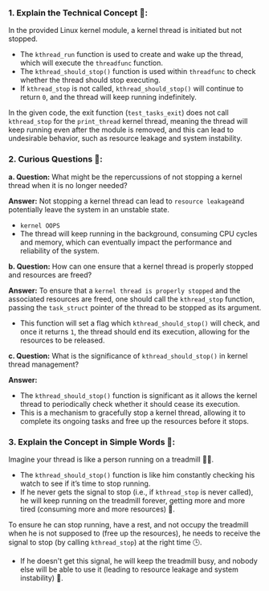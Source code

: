 ### 1. **Explain the Technical Concept 📘:**
In the provided Linux kernel module, a kernel thread is initiated but not stopped.
- The `kthread_run` function is used to create and wake up the thread, which will execute the `threadfunc` function.
- The `kthread_should_stop()` function is used within `threadfunc` to check whether the thread should stop executing.
 - If `kthread_stop` is not called, `kthread_should_stop()` will continue to return `0`, and the thread will keep running indefinitely.

In the given code, the exit function (`test_tasks_exit`) does not call `kthread_stop` for the `print_thread` kernel thread, meaning the thread will keep running even after the module is removed, and this can lead to undesirable behavior, such as resource leakage and system instability.

### 2. **Curious Questions 🤔:**
   **a. Question:** 
   What might be the repercussions of not stopping a kernel thread when it is no longer needed?
   
   **Answer:** 
   Not stopping a kernel thread can lead to `resource leakage`and potentially leave the system in an unstable state.
   - `kernel OOPS`
   - The thread will keep running in the background, consuming CPU cycles and memory, which can eventually impact the performance and reliability of the system.
   
   **b. Question:** 
   How can one ensure that a kernel thread is properly stopped and resources are freed?
   
   **Answer:** 
   To ensure that a `kernel thread is properly stopped` and the associated resources are freed, one should call the `kthread_stop` function, passing the `task_struct` pointer of the thread to be stopped as its argument.

   - This function will set a flag which `kthread_should_stop()` will check, and once it returns `1`, the thread should end its execution, allowing for the resources to be released.

   **c. Question:** 
   What is the significance of `kthread_should_stop()` in kernel thread management?
   
   **Answer:** 
   - The `kthread_should_stop()` function is significant as it allows the kernel thread to periodically check whether it should cease its execution.
   -  This is a mechanism to gracefully stop a kernel thread, allowing it to complete its ongoing tasks and free up the resources before it stops.

### 3. **Explain the Concept in Simple Words 🌟:**
Imagine your thread is like a person running on a treadmill 🏃‍♂️.
- The `kthread_should_stop()` function is like him constantly checking his watch to see if it’s time to stop running.
-  If he never gets the signal to stop (i.e., if `kthread_stop` is never called), he will keep running on the treadmill forever, getting more and more tired (consuming more and more resources) 🌟.

To ensure he can stop running, have a rest, and not occupy the treadmill when he is not supposed to (free up the resources), he needs to receive the signal to stop (by calling `kthread_stop`) at the right time 🕒. 
- If he doesn't get this signal, he will keep the treadmill busy, and nobody else will be able to use it (leading to resource leakage and system instability) 🛑.